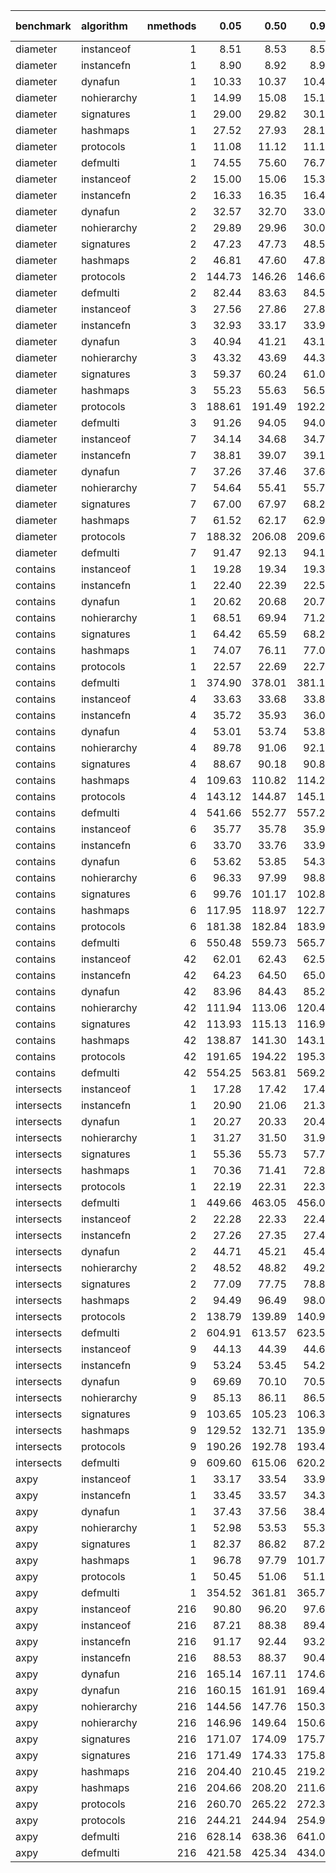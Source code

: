 |benchmark  |algorithm   | nmethods|   0.05|   0.50|   0.95|   mean| overhead 0.05| overhead 0.50| overhead 0.95| overhead mean| ns per op| overhead ns per op|
|:----------|:-----------|--------:|------:|------:|------:|------:|-------------:|-------------:|-------------:|-------------:|---------:|------------------:|
|diameter   |instanceof  |        1|   8.51|   8.53|   8.55|   8.53|          0.00|          0.00|          0.00|          0.00|      8.14|               0.00|
|diameter   |instancefn  |        1|   8.90|   8.92|   8.97|   8.94|          0.01|          0.01|          0.01|          0.01|      8.52|               0.38|
|diameter   |dynafun     |        1|  10.33|  10.37|  10.41|  10.37|          0.03|          0.03|          0.03|          0.03|      9.89|               1.75|
|diameter   |nohierarchy |        1|  14.99|  15.08|  15.12|  15.05|          0.10|          0.10|          0.10|          0.10|     14.36|               6.22|
|diameter   |signatures  |        1|  29.00|  29.82|  30.11|  29.59|          0.31|          0.32|          0.32|          0.31|     28.22|              20.09|
|diameter   |hashmaps    |        1|  27.52|  27.93|  28.15|  27.85|          0.29|          0.29|          0.29|          0.29|     26.56|              18.43|
|diameter   |protocols   |        1|  11.08|  11.12|  11.13|  11.11|          0.04|          0.04|          0.04|          0.04|     10.59|               2.46|
|diameter   |defmulti    |        1|  74.55|  75.60|  76.79|  75.67|          1.00|          1.00|          1.00|          1.00|     72.17|              64.03|
|diameter   |instanceof  |        2|  15.00|  15.06|  15.33|  15.12|          0.00|          0.00|          0.00|          0.00|     14.41|               0.00|
|diameter   |instancefn  |        2|  16.33|  16.35|  16.46|  16.41|          0.02|          0.02|          0.02|          0.02|     15.65|               1.24|
|diameter   |dynafun     |        2|  32.57|  32.70|  33.06|  32.81|          0.26|          0.26|          0.26|          0.26|     31.29|              16.87|
|diameter   |nohierarchy |        2|  29.89|  29.96|  30.05|  29.97|          0.22|          0.22|          0.21|          0.22|     28.58|              14.17|
|diameter   |signatures  |        2|  47.23|  47.73|  48.53|  47.88|          0.48|          0.48|          0.48|          0.48|     45.66|              31.25|
|diameter   |hashmaps    |        2|  46.81|  47.60|  47.84|  47.34|          0.47|          0.47|          0.47|          0.47|     45.15|              30.73|
|diameter   |protocols   |        2| 144.73| 146.26| 146.69| 145.79|          1.92|          1.91|          1.90|          1.91|    139.03|             124.62|
|diameter   |defmulti    |        2|  82.44|  83.63|  84.53|  83.58|          1.00|          1.00|          1.00|          1.00|     79.71|              65.30|
|diameter   |instanceof  |        3|  27.56|  27.86|  27.87|  27.80|          0.00|          0.00|          0.00|          0.00|     26.51|               0.00|
|diameter   |instancefn  |        3|  32.93|  33.17|  33.96|  33.37|          0.08|          0.08|          0.09|          0.09|     31.83|               5.32|
|diameter   |dynafun     |        3|  40.94|  41.21|  43.16|  41.72|          0.21|          0.20|          0.23|          0.21|     39.78|              13.27|
|diameter   |nohierarchy |        3|  43.32|  43.69|  44.32|  43.83|          0.25|          0.24|          0.25|          0.25|     41.80|              15.29|
|diameter   |signatures  |        3|  59.37|  60.24|  61.00|  60.14|          0.50|          0.49|          0.50|          0.50|     57.35|              30.84|
|diameter   |hashmaps    |        3|  55.23|  55.63|  56.54|  55.88|          0.43|          0.42|          0.43|          0.43|     53.29|              26.78|
|diameter   |protocols   |        3| 188.61| 191.49| 192.28| 190.59|          2.53|          2.47|          2.49|          2.51|    181.76|             155.25|
|diameter   |defmulti    |        3|  91.26|  94.05|  94.02|  92.69|          1.00|          1.00|          1.00|          1.00|     88.40|              61.89|
|diameter   |instanceof  |        7|  34.14|  34.68|  34.79|  34.65|          0.00|          0.00|          0.00|          0.00|     33.04|               0.00|
|diameter   |instancefn  |        7|  38.81|  39.07|  39.18|  39.03|          0.08|          0.08|          0.07|          0.08|     37.22|               4.18|
|diameter   |dynafun     |        7|  37.26|  37.46|  37.64|  37.44|          0.05|          0.05|          0.05|          0.05|     35.71|               2.66|
|diameter   |nohierarchy |        7|  54.64|  55.41|  55.76|  55.18|          0.36|          0.36|          0.35|          0.35|     52.62|              19.58|
|diameter   |signatures  |        7|  67.00|  67.97|  68.20|  67.61|          0.57|          0.58|          0.56|          0.57|     64.48|              31.44|
|diameter   |hashmaps    |        7|  61.52|  62.17|  62.96|  62.10|          0.48|          0.48|          0.47|          0.47|     59.22|              26.18|
|diameter   |protocols   |        7| 188.32| 206.08| 209.66| 201.83|          2.69|          2.98|          2.95|          2.87|    192.48|             159.43|
|diameter   |defmulti    |        7|  91.47|  92.13|  94.16|  92.85|          1.00|          1.00|          1.00|          1.00|     88.55|              55.51|
|contains   |instanceof  |        1|  19.28|  19.34|  19.37|  19.33|          0.00|          0.00|          0.00|          0.00|     18.44|               0.00|
|contains   |instancefn  |        1|  22.40|  22.39|  22.55|  22.48|          0.01|          0.01|          0.01|          0.01|     21.44|               3.00|
|contains   |dynafun     |        1|  20.62|  20.68|  20.78|  20.70|          0.00|          0.00|          0.00|          0.00|     19.75|               1.31|
|contains   |nohierarchy |        1|  68.51|  69.94|  71.26|  69.95|          0.14|          0.14|          0.14|          0.14|     66.71|              48.27|
|contains   |signatures  |        1|  64.42|  65.59|  68.21|  66.13|          0.13|          0.13|          0.14|          0.13|     63.07|              44.63|
|contains   |hashmaps    |        1|  74.07|  76.11|  77.00|  75.53|          0.15|          0.16|          0.16|          0.16|     72.03|              53.59|
|contains   |protocols   |        1|  22.57|  22.69|  22.73|  22.65|          0.01|          0.01|          0.01|          0.01|     21.60|               3.17|
|contains   |defmulti    |        1| 374.90| 378.01| 381.11| 377.86|          1.00|          1.00|          1.00|          1.00|    360.35|             341.91|
|contains   |instanceof  |        4|  33.63|  33.68|  33.86|  33.75|          0.00|          0.00|          0.00|          0.00|     32.18|               0.00|
|contains   |instancefn  |        4|  35.72|  35.93|  36.04|  35.89|          0.00|          0.00|          0.00|          0.00|     34.22|               2.04|
|contains   |dynafun     |        4|  53.01|  53.74|  53.81|  53.42|          0.04|          0.04|          0.04|          0.04|     50.94|              18.76|
|contains   |nohierarchy |        4|  89.78|  91.06|  92.13|  91.00|          0.11|          0.11|          0.11|          0.11|     86.79|              54.61|
|contains   |signatures  |        4|  88.67|  90.18|  90.89|  89.84|          0.11|          0.11|          0.11|          0.11|     85.68|              53.50|
|contains   |hashmaps    |        4| 109.63| 110.82| 114.23| 111.88|          0.15|          0.15|          0.15|          0.15|    106.70|              74.52|
|contains   |protocols   |        4| 143.12| 144.87| 145.11| 144.14|          0.22|          0.21|          0.21|          0.21|    137.46|             105.28|
|contains   |defmulti    |        4| 541.66| 552.77| 557.28| 550.11|          1.00|          1.00|          1.00|          1.00|    524.63|             492.45|
|contains   |instanceof  |        6|  35.77|  35.78|  35.97|  35.87|          0.00|          0.00|          0.00|          0.00|     34.21|               0.00|
|contains   |instancefn  |        6|  33.70|  33.76|  33.97|  33.84|          0.00|          0.00|          0.00|          0.00|     32.27|              -1.94|
|contains   |dynafun     |        6|  53.62|  53.85|  54.32|  53.95|          0.03|          0.03|          0.03|          0.03|     51.45|              17.24|
|contains   |nohierarchy |        6|  96.33|  97.99|  98.85|  97.64|          0.12|          0.12|          0.12|          0.12|     93.12|              58.91|
|contains   |signatures  |        6|  99.76| 101.17| 102.89| 101.22|          0.12|          0.12|          0.13|          0.13|     96.53|              62.32|
|contains   |hashmaps    |        6| 117.95| 118.97| 122.74| 120.24|          0.16|          0.16|          0.16|          0.16|    114.67|              80.45|
|contains   |protocols   |        6| 181.38| 182.84| 183.98| 182.76|          0.28|          0.28|          0.28|          0.28|    174.29|             140.08|
|contains   |defmulti    |        6| 550.48| 559.73| 565.72| 558.09|          1.00|          1.00|          1.00|          1.00|    532.23|             498.02|
|contains   |instanceof  |       42|  62.01|  62.43|  62.54|  62.31|          0.00|          0.00|          0.00|          0.00|     59.42|               0.00|
|contains   |instancefn  |       42|  64.23|  64.50|  65.05|  64.63|          0.00|          0.00|          0.00|          0.00|     61.64|               2.21|
|contains   |dynafun     |       42|  83.96|  84.43|  85.22|  84.64|          0.04|          0.04|          0.04|          0.04|     80.72|              21.30|
|contains   |nohierarchy |       42| 111.94| 113.06| 120.42| 114.83|          0.10|          0.10|          0.11|          0.11|    109.51|              50.09|
|contains   |signatures  |       42| 113.93| 115.13| 116.93| 115.48|          0.11|          0.11|          0.11|          0.11|    110.13|              50.71|
|contains   |hashmaps    |       42| 138.87| 141.30| 143.11| 141.00|          0.16|          0.16|          0.16|          0.16|    134.47|              75.05|
|contains   |protocols   |       42| 191.65| 194.22| 195.36| 193.88|          0.26|          0.26|          0.26|          0.26|    184.89|             125.47|
|contains   |defmulti    |       42| 554.25| 563.81| 569.23| 562.09|          1.00|          1.00|          1.00|          1.00|    536.05|             476.63|
|intersects |instanceof  |        1|  17.28|  17.42|  17.46|  17.41|          0.00|          0.00|          0.00|          0.00|     16.61|               0.00|
|intersects |instancefn  |        1|  20.90|  21.06|  21.31|  21.06|          0.01|          0.01|          0.01|          0.01|     20.08|               3.48|
|intersects |dynafun     |        1|  20.27|  20.33|  20.42|  20.35|          0.01|          0.01|          0.01|          0.01|     19.41|               2.80|
|intersects |nohierarchy |        1|  31.27|  31.50|  31.93|  31.61|          0.03|          0.03|          0.03|          0.03|     30.15|              13.54|
|intersects |signatures  |        1|  55.36|  55.73|  57.76|  56.52|          0.09|          0.09|          0.09|          0.09|     53.91|              37.30|
|intersects |hashmaps    |        1|  70.36|  71.41|  72.87|  71.73|          0.12|          0.12|          0.13|          0.12|     68.41|              51.81|
|intersects |protocols   |        1|  22.19|  22.31|  22.35|  22.27|          0.01|          0.01|          0.01|          0.01|     21.23|               4.63|
|intersects |defmulti    |        1| 449.66| 463.05| 456.09| 452.78|          1.00|          1.00|          1.00|          1.00|    431.80|             415.20|
|intersects |instanceof  |        2|  22.28|  22.33|  22.42|  22.35|          0.00|          0.00|          0.00|          0.00|     21.32|               0.00|
|intersects |instancefn  |        2|  27.26|  27.35|  27.48|  27.38|          0.01|          0.01|          0.01|          0.01|     26.11|               4.80|
|intersects |dynafun     |        2|  44.71|  45.21|  45.42|  45.07|          0.04|          0.04|          0.04|          0.04|     42.98|              21.67|
|intersects |nohierarchy |        2|  48.52|  48.82|  49.26|  48.89|          0.05|          0.04|          0.04|          0.04|     46.63|              25.31|
|intersects |signatures  |        2|  77.09|  77.75|  78.81|  77.97|          0.09|          0.09|          0.09|          0.09|     74.36|              53.05|
|intersects |hashmaps    |        2|  94.49|  96.49|  98.00|  96.28|          0.12|          0.13|          0.13|          0.12|     91.82|              70.50|
|intersects |protocols   |        2| 138.79| 139.89| 140.97| 139.92|          0.20|          0.20|          0.20|          0.20|    133.44|             112.12|
|intersects |defmulti    |        2| 604.91| 613.57| 623.58| 616.20|          1.00|          1.00|          1.00|          1.00|    587.65|             566.34|
|intersects |instanceof  |        9|  44.13|  44.39|  44.65|  44.39|          0.00|          0.00|          0.00|          0.00|     42.33|               0.00|
|intersects |instancefn  |        9|  53.24|  53.45|  54.22|  53.72|          0.02|          0.02|          0.02|          0.02|     51.23|               8.90|
|intersects |dynafun     |        9|  69.69|  70.10|  70.55|  70.12|          0.05|          0.05|          0.04|          0.05|     66.87|              24.54|
|intersects |nohierarchy |        9|  85.13|  86.11|  86.54|  85.90|          0.07|          0.07|          0.07|          0.07|     81.92|              39.59|
|intersects |signatures  |        9| 103.65| 105.23| 106.39| 105.16|          0.11|          0.11|          0.11|          0.11|    100.29|              57.96|
|intersects |hashmaps    |        9| 129.52| 132.71| 135.95| 132.81|          0.15|          0.15|          0.16|          0.15|    126.66|              84.33|
|intersects |protocols   |        9| 190.26| 192.78| 193.44| 191.98|          0.26|          0.26|          0.26|          0.26|    183.08|             140.75|
|intersects |defmulti    |        9| 609.60| 615.06| 620.25| 615.14|          1.00|          1.00|          1.00|          1.00|    586.64|             544.32|
|axpy       |instanceof  |        1|  33.17|  33.54|  33.90|  33.35|          0.00|          0.00|          0.00|          0.00|     31.81|               0.00|
|axpy       |instancefn  |        1|  33.45|  33.57|  34.36|  33.85|          0.00|          0.00|          0.00|          0.00|     32.29|               0.48|
|axpy       |dynafun     |        1|  37.43|  37.56|  38.40|  37.93|          0.01|          0.01|          0.01|          0.01|     36.17|               4.36|
|axpy       |nohierarchy |        1|  52.98|  53.53|  55.38|  53.92|          0.06|          0.06|          0.06|          0.06|     51.42|              19.61|
|axpy       |signatures  |        1|  82.37|  86.82|  87.26|  85.18|          0.15|          0.16|          0.16|          0.16|     81.24|              49.43|
|axpy       |hashmaps    |        1|  96.78|  97.79| 101.73|  99.04|          0.20|          0.20|          0.20|          0.20|     94.46|              62.65|
|axpy       |protocols   |        1|  50.45|  51.06|  51.16|  50.81|          0.05|          0.05|          0.05|          0.05|     48.45|              16.64|
|axpy       |defmulti    |        1| 354.52| 361.81| 365.76| 359.67|          1.00|          1.00|          1.00|          1.00|    343.01|             311.20|
|axpy       |instanceof  |      216|  90.80|  96.20|  97.67|  94.05|          0.00|          0.00|          0.00|          0.00|     89.69|               0.00|
|axpy       |instanceof  |      216|  87.21|  88.38|  89.40|  88.37|          0.00|          0.00|          0.00|          0.00|     84.27|               0.00|
|axpy       |instancefn  |      216|  91.17|  92.44|  93.23|  92.26|          0.00|         -0.01|         -0.01|          0.00|     87.98|              -1.71|
|axpy       |instancefn  |      216|  88.53|  88.37|  90.43|  89.54|          0.00|          0.00|          0.00|          0.00|     85.39|               1.12|
|axpy       |dynafun     |      216| 165.14| 167.11| 174.68| 168.67|          0.14|          0.13|          0.14|          0.14|    160.86|              71.16|
|axpy       |dynafun     |      216| 160.15| 161.91| 169.43| 164.00|          0.22|          0.22|          0.23|          0.22|    156.40|              72.12|
|axpy       |nohierarchy |      216| 144.56| 147.76| 150.39| 147.85|          0.10|          0.10|          0.10|          0.10|    141.00|              51.31|
|axpy       |nohierarchy |      216| 146.96| 149.64| 150.61| 148.77|          0.18|          0.18|          0.18|          0.18|    141.88|              57.60|
|axpy       |signatures  |      216| 171.07| 174.09| 175.79| 173.58|          0.15|          0.14|          0.14|          0.15|    165.54|              75.84|
|axpy       |signatures  |      216| 171.49| 174.33| 175.83| 173.68|          0.25|          0.26|          0.25|          0.25|    165.63|              81.36|
|axpy       |hashmaps    |      216| 204.40| 210.45| 219.22| 212.13|          0.21|          0.21|          0.22|          0.22|    202.30|             112.61|
|axpy       |hashmaps    |      216| 204.66| 208.20| 211.68| 208.12|          0.35|          0.36|          0.35|          0.35|    198.48|             114.20|
|axpy       |protocols   |      216| 260.70| 265.22| 272.35| 265.88|          0.32|          0.31|          0.32|          0.32|    253.57|             163.87|
|axpy       |protocols   |      216| 244.21| 244.94| 254.97| 249.75|          0.47|          0.46|          0.48|          0.48|    238.18|             153.90|
|axpy       |defmulti    |      216| 628.14| 638.36| 641.01| 634.92|          1.00|          1.00|          1.00|          1.00|    605.51|             515.81|
|axpy       |defmulti    |      216| 421.58| 425.34| 434.03| 427.40|          1.00|          1.00|          1.00|          1.00|    407.60|             323.33|
